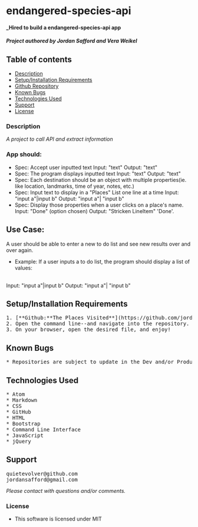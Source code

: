 # endangered-species-api

#### _Hired to build a endangered-species-api app

#### _Project authored by Jordan Safford and Vera Weikel_

## Table of contents
* [Description](#description)
* [Setup/Installation Requirements](#setup-installation-requirements)
* [Github Repository](#github-repository)
* [Known Bugs](#known-bugs)
* [Technologies Used](#technologies-used)
* [Support](#support)
* [License](#license)


### Description
_A project to call API and extract information_

### App should:

- Spec: Accept user inputted text
Input: "text"
Output: "text"
- Spec: The program displays inputted text
Input: "text"
Output: "text"
- Spec: Each destination should be an object with multiple properties(ie. like location, landmarks, time of year, notes, etc.)
- Spec: Input text to display in a "Places" List one line at a time
Input: "input a"|input b"
Output: "input a"| "input b"
- Spec: Display those properties when a user clicks on a place's name.
Input: "Done" (option chosen)
Output: "Stricken LineItem" 'Done'.

## Use Case:
A user should be able to enter a new to do list and see new results over and over again.

- Example: If a user inputs a to do list, the program should display a list of values:
<br/>
Input: "input a"|input b"
Output: "input a"| "input b"


## Setup/Installation Requirements
<pre>
1. [**Github:**The Places Visited**](https://github.com/jordanhs/endangered-species-api.git)
2. Open the command line--and navigate into the repository.
3. On your browser, open the desired file, and enjoy!
</pre>

## Known Bugs
<pre>
* Repositories are subject to update in the Dev and/or Production process.
</pre>

## Technologies Used
<pre>
* Atom
* Markdown
* CSS
* GitHub
* HTML
* Bootstrap
* Command Line Interface
* JavaScript
* jQuery
</pre>

## Support
<pre>
quietevolver@github.com
jordansafford@gmail.com
</pre>
_Please contact with questions and/or comments._

### License

* This software is licensed under MIT
